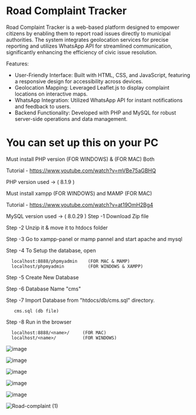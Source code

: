# Road Complaint Tracker

Road Complaint Tracker is a web-based platform designed to empower citizens by enabling them to report road issues directly to municipal authorities. The system integrates geolocation services for precise reporting and utilizes WhatsApp API for streamlined communication, significantly enhancing the efficiency of civic issue resolution.

Features:

* User-Friendly Interface: Built with HTML, CSS, and JavaScript, featuring a responsive design for accessibility across devices.
* Geolocation Mapping: Leveraged Leaflet.js to display complaint locations on interactive maps.
* WhatsApp Integration: Utilized WhatsApp API for instant notifications and feedback to users.
* Backend Functionality: Developed with PHP and MySQL for robust server-side operations and data management.


# You can set up this on your PC

Must install PHP version (FOR WINDOWS) & (FOR MAC) Both

Tutorial - https://www.youtube.com/watch?v=mVBe75aGBHQ

PHP version used -> ( 8.1.9 )

Must install xampp (FOR WINDOWS) and MAMP (FOR MAC)

Tutorial - https://www.youtube.com/watch?v=at19OmH2Bg4

MySQL version used -> ( 8.0.29 )
Step -1 Download Zip file

Step -2 Unzip it & move it to htdocs folder

Step -3 Go to xampp-panel or mamp pannel and start apache and mysql

Step -4 To Setup the database, open

      localhost:8888/phpmyadmin    (FOR MAC & MAMP)
      localhost/phpmyadmin         (FOR WINDOWS & XAMPP)
Step -5 Create New Database

Step -6 Database Name "cms"

Step -7 Import Database from "htdocs/db/cms.sql" directory.

       cms.sql (db file)
Step -8 Run in the browser

      localhost:8888/<name>/     (FOR MAC)
      localhost/<name>/          (FOR WINDOWS)
      

![image](https://github.com/user-attachments/assets/401b56bc-1381-41b0-b370-881f5df5d720)

![image](https://github.com/user-attachments/assets/602b6b6b-731b-4296-ab2e-f972e51cafae)

![image](https://github.com/user-attachments/assets/a5831ea1-ddb2-4451-9dce-dce7a95b0859)

![image](https://github.com/user-attachments/assets/2bd35da7-9ffc-4707-993d-429b460d6162)

![image](https://github.com/user-attachments/assets/057753e4-095a-476d-98da-aa2ed75497e2)


![Road-complaint (1)](https://github.com/kadambari68/Road-Complaint-Tracker/assets/112871361/63d49370-fee1-4c85-8c61-86884a15e8d6)


 
 
 
